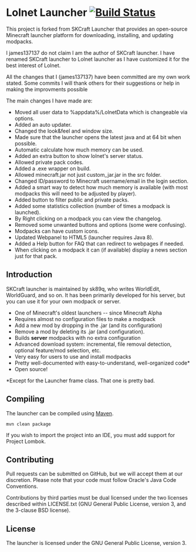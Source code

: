 Lolnet Launcher 
[![Build Status](https://travis-ci.org/James137137/LolnetLauncher.svg?branch=master)](https://travis-ci.org/James137137/LolnetLauncher)
================

This project is forked from SKCraft Launcher that provides an open-source Minecraft launcher platform for downloading,
installing, and updating modpacks.

I james137137 do not claim I am the author of SKCraft launcher. I have renamed SKCraft launcher
to Lolnet launcher as I have customized it for the best interest of Lolnet.

All the changes that I (james137137) have been committed are my own work stated. Some commits I will thank others for their suggestions or help in making the improvments possible

The main changes I have made are:

* Moved all user data to %appdata%/LolnetData which is changeable via options.
* Added an auto updater.
* Changed the look&feel and window size.
* Made sure that the launcher opens the latest java and at 64 bit when possible.
* Automatic calculate how much memory can be used.
* Added an extra button to show lolnet's server status.
* Allowed private pack codes.
* Added a .exe wrapper on build.
* Allowed minecraft.jar not just custom_jar.jar in the src folder.
* Changed ID/password to Minecraft username/email in the login section.
* Added a smart way to detect how much memory is available (with most modpacks this will need to be adjusted by player).
* Added button to filter public and private packs.
* Added some statistics collection (number of times a modpack is launched).
* By Right clicking on a modpack you can view the changelog.
* Removed some unwanted buttons and options (some were confusing).
* Modpacks can have custom icons.
* Updated Webpanel to HTML5 (launcher requires Java 8).
* Added a Help button for FAQ that can redirect to webpages if needed.
* When clicking on a modpack it can (if available) display a news section just for that pack.



Introduction
------------

SKCraft launcher is maintained by sk89q, who writes WorldEdit, WorldGuard, and so on. It has
been primarily developed for his server, but you can use it for your own modpack or
server.

* One of Minecraft's oldest launchers -- since Minecraft Alpha
* Requires almost no configuration files to make a modpack
* Add a new mod by dropping in the .jar (and its configuration)
* Remove a mod by deleting its .jar (and configuration).
* Builds **server** modpacks with no extra configuration
* Advanced download system: incremental, file removal detection, optional feature/mod selection, etc.
* Very easy for users to use and install modpacks
* Pretty well-documented with easy-to-understand, well-organized code*
* Open source!

*Except for the Launcher frame class. That one is pretty bad.

Compiling
---------

The launcher can be compiled using [Maven](http://maven.apache.org/).

    mvn clean package

If you wish to import the project into an IDE, you must add support for
Project Lombok.

Contributing
------------

Pull requests can be submitted on GitHub, but we will accept them
at our discretion. Please note that your code must follow
Oracle's Java Code Conventions.

Contributions by third parties must be dual licensed under the two licenses
described within LICENSE.txt (GNU General Public License, version 3, and the
3-clause BSD license).


License
-------

The launcher is licensed under the GNU General Public License, version 3.
